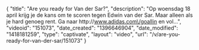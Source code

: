 {
    "title": "Are you ready for Van der Sar?",
    "description": "Op woensdag 18 april krijg je de kans om te scoren tegen Edwin van der Sar. Maar alleen als je hard genoeg rent. Ga naar http:\/\/www.adidas.com\/goallin en vol...",
    "videoid": "151073",
    "date_created": "1396646904",
    "date_modified": "1418181259",
    "type": "captivate",
    "layout": "video",
    "url": "\/v\/are-you-ready-for-van-der-sar\/151073"
}